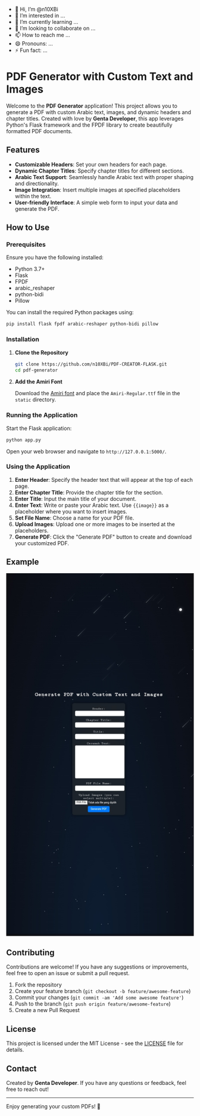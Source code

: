 - 👋 Hi, I’m @n10XBi
- 👀 I’m interested in ...
- 🌱 I’m currently learning ...
- 💞️ I’m looking to collaborate on ...
- 📫 How to reach me ...
- 😄 Pronouns: ...
- ⚡ Fun fact: ...




# PDF Generator with Custom Text and Images

Welcome to the **PDF Generator** application! This project allows you to generate a PDF with custom Arabic text, images, and dynamic headers and chapter titles. Created with love by **Genta Developer**, this app leverages Python's Flask framework and the FPDF library to create beautifully formatted PDF documents. 

## Features

- **Customizable Headers**: Set your own headers for each page.
- **Dynamic Chapter Titles**: Specify chapter titles for different sections.
- **Arabic Text Support**: Seamlessly handle Arabic text with proper shaping and directionality.
- **Image Integration**: Insert multiple images at specified placeholders within the text.
- **User-friendly Interface**: A simple web form to input your data and generate the PDF.

## How to Use

### Prerequisites

Ensure you have the following installed:

- Python 3.7+
- Flask
- FPDF
- arabic_reshaper
- python-bidi
- Pillow

You can install the required Python packages using:

```sh
pip install flask fpdf arabic-reshaper python-bidi pillow
```

### Installation

1. **Clone the Repository**

    ```sh
    git clone https://github.com/n10XBi/PDF-CREATOR-FLASK.git
    cd pdf-generator
    ```

2. **Add the Amiri Font**

    Download the [Amiri font](https://www.amirifont.org/) and place the `Amiri-Regular.ttf` file in the `static` directory.

### Running the Application

Start the Flask application:

```sh
python app.py
```

Open your web browser and navigate to `http://127.0.0.1:5000/`.

### Using the Application

1. **Enter Header**: Specify the header text that will appear at the top of each page.
2. **Enter Chapter Title**: Provide the chapter title for the section.
3. **Enter Title**: Input the main title of your document.
4. **Enter Text**: Write or paste your Arabic text. Use `{{image}}` as a placeholder where you want to insert images.
5. **Set File Name**: Choose a name for your PDF file.
6. **Upload Images**: Upload one or more images to be inserted at the placeholders.
7. **Generate PDF**: Click the "Generate PDF" button to create and download your customized PDF.

## Example

![PDF Generator Example](exeample.jpg)

## Contributing

Contributions are welcome! If you have any suggestions or improvements, feel free to open an issue or submit a pull request.

1. Fork the repository
2. Create your feature branch (`git checkout -b feature/awesome-feature`)
3. Commit your changes (`git commit -am 'Add some awesome feature'`)
4. Push to the branch (`git push origin feature/awesome-feature`)
5. Create a new Pull Request

## License

This project is licensed under the MIT License - see the [LICENSE](LICENSE) file for details.

## Contact

Created by **Genta Developer**. If you have any questions or feedback, feel free to reach out!

---

Enjoy generating your custom PDFs! 🚀

